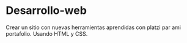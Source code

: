 # Desarrollo-web
Crear un sitio con nuevas herramientas aprendidas con platzi par ami portafolio. Usando HTML y CSS.
